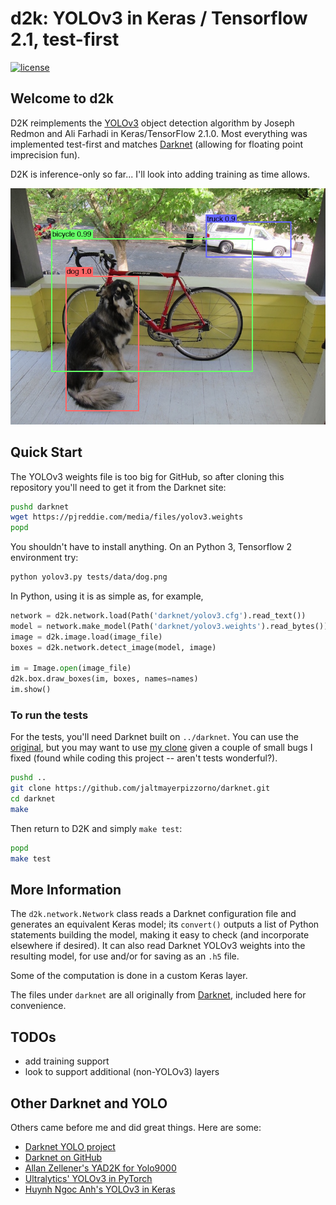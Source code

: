 # d2k: YOLOv3 in Keras / Tensorflow 2.1, test-first

[![license](https://img.shields.io/github/license/mashape/apistatus.svg)](LICENSE)

## Welcome to d2k

D2K reimplements the [YOLOv3](https://pjreddie.com/media/files/papers/YOLOv3.pdf) object detection algorithm
by Joseph Redmon and Ali Farhadi in Keras/TensorFlow 2.1.0.
Most everything was implemented test-first and matches [Darknet](https://github.com/pjreddie/darknet)
(allowing for floating point imprecision fun).

D2K is inference-only so far...  I'll look into adding training as time allows.

![Sample YOLOv3 detections for COCO classes](etc/dog-detection.png)

## Quick Start

The YOLOv3 weights file is too big for GitHub, so after cloning this repository you'll
need to get it from the Darknet site:
```bash
pushd darknet
wget https://pjreddie.com/media/files/yolov3.weights
popd
```

You shouldn't have to install anything.  On an Python 3, Tensorflow 2 environment try:
```bash
python yolov3.py tests/data/dog.png
```

In Python, using it is as simple as, for example,
```python
network = d2k.network.load(Path('darknet/yolov3.cfg').read_text())
model = network.make_model(Path('darknet/yolov3.weights').read_bytes())
image = d2k.image.load(image_file)
boxes = d2k.network.detect_image(model, image)

im = Image.open(image_file)
d2k.box.draw_boxes(im, boxes, names=names)
im.show()
```

### To run the tests

For the tests, you'll need Darknet built on `../darknet`.  You can use the
[original](https://github.com/pjreddie/darknet), but you may want to use
[my clone](https://github.com/jaltmayerpizzorno/darknet) given a couple of
small bugs I fixed (found while coding this project -- aren't tests wonderful?).
```bash
pushd ..
git clone https://github.com/jaltmayerpizzorno/darknet.git
cd darknet
make
```

Then return to D2K and simply `make test`:
```bash
popd
make test
```

## More Information

The `d2k.network.Network` class reads a Darknet configuration file and generates an equivalent
Keras model;  its `convert()` outputs a list of Python statements building the model, making it
easy to check (and incorporate elsewhere if desired).  It can also read Darknet YOLOv3
weights into the resulting model, for use and/or for saving as an `.h5` file.

Some of the computation is done in a custom Keras layer.

The files under `darknet` are all originally from [Darknet](https://github.com/pjreddie/darknet),
included here for convenience.

## TODOs

- add training support
- look to support additional (non-YOLOv3) layers

## Other Darknet and YOLO

Others came before me and did great things.  Here are some:

- [Darknet YOLO project](https://pjreddie.com/darknet/yolo/)
- [Darknet on GitHub](https://github.com/pjreddie/darknet)
- [Allan Zellener's YAD2K for Yolo9000](https://github.com/allanzelener/YAD2K)
- [Ultralytics' YOLOv3 in PyTorch](https://github.com/ultralytics/yolov3)
- [Huynh Ngoc Anh's YOLOv3 in Keras](https://github.com/experiencor/keras-yolo3)
